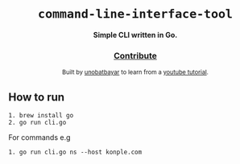 <div align="center">
  <h1><code>command-line-interface-tool</code></h1>

  <strong>Simple CLI written in Go.</strong>

<h3>
    <a href="https://github.com/unobatbayar/command-line-interface-tool/pull/new/master">Contribute</a>
  </h3>

  <sub> Built by <a href="https://www.twitter.com/unobatbayar">unobatbayar</a> to learn from a <a href="https://www.youtube.com/watch?v=i2p0Snwk4gc"> youtube tutorial</a>.  </sub>
</div>

## How to run

```
1. brew install go
2. go run cli.go
```

For commands e.g

```
1. go run cli.go ns --host konple.com
```
